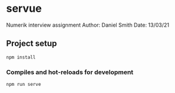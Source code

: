 # servue

Numerik interview assignment
Author: Daniel Smith
Date: 13/03/21

## Project setup

```
npm install
```

### Compiles and hot-reloads for development

```
npm run serve
```
